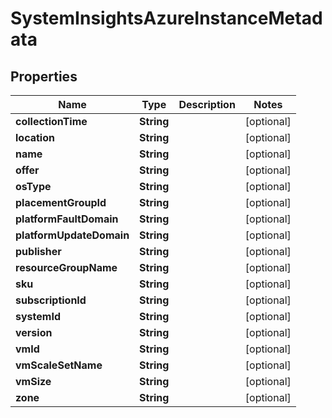 # SystemInsightsAzureInstanceMetadata

## Properties
Name | Type | Description | Notes
------------ | ------------- | ------------- | -------------
**collectionTime** | **String** |  |  [optional]
**location** | **String** |  |  [optional]
**name** | **String** |  |  [optional]
**offer** | **String** |  |  [optional]
**osType** | **String** |  |  [optional]
**placementGroupId** | **String** |  |  [optional]
**platformFaultDomain** | **String** |  |  [optional]
**platformUpdateDomain** | **String** |  |  [optional]
**publisher** | **String** |  |  [optional]
**resourceGroupName** | **String** |  |  [optional]
**sku** | **String** |  |  [optional]
**subscriptionId** | **String** |  |  [optional]
**systemId** | **String** |  |  [optional]
**version** | **String** |  |  [optional]
**vmId** | **String** |  |  [optional]
**vmScaleSetName** | **String** |  |  [optional]
**vmSize** | **String** |  |  [optional]
**zone** | **String** |  |  [optional]
